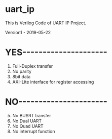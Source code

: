 # uart_ip

This is Verilog Code of UART IP Project.

Version1 - 2019-05-22
# YES---------------------
1. Full-Duplex transfer
2. No parity
3. 8bit data
4. AXI-Lite interface for register accessing
# NO----------------------
5. No BUSRT transfer
6. No Dual UART
7. No Quad UART
8. No interrupt function
